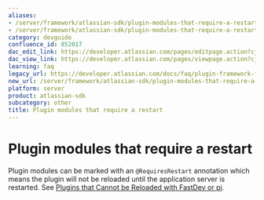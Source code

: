```yaml
---
aliases:
- /server/framework/atlassian-sdk/plugin-modules-that-require-a-restart-852017.html
- /server/framework/atlassian-sdk/plugin-modules-that-require-a-restart-852017.md
category: devguide
confluence_id: 852017
dac_edit_link: https://developer.atlassian.com/pages/editpage.action?cjm=wozere&pageId=852017
dac_view_link: https://developer.atlassian.com/pages/viewpage.action?cjm=wozere&pageId=852017
learning: faq
legacy_url: https://developer.atlassian.com/docs/faq/plugin-framework-faq/plugin-modules-that-require-a-restart
new_url: /server/framework/atlassian-sdk/plugin-modules-that-require-a-restart
platform: server
product: atlassian-sdk
subcategory: other
title: Plugin modules that require a restart
---
```

# Plugin modules that require a restart

Plugin modules can be marked with an `@RequiresRestart` annotation which means the plugin will not be reloaded until the application server is restarted. See [Plugins that Cannot be Reloaded with FastDev or pi](/server/framework/atlassian-sdk/plugins-that-cannot-be-reloaded-with-fastdev-or-pi).






















































































































































































































































































































































































